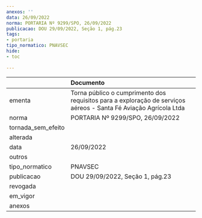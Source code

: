 ```yaml
---
anexos: ''
data: 26/09/2022
norma: PORTARIA Nº 9299/SPO, 26/09/2022
publicacao: DOU 29/09/2022, Seção 1, pág.23
tags:
- portaria
tipo_normatico: PNAVSEC
hide: 
- toc 
 
---
```


|                    | Documento                                                                                                        |
|:-------------------|:-----------------------------------------------------------------------------------------------------------------|
| ementa             | Torna público o cumprimento dos requisitos para a exploração de serviços aéreos - Santa Fé Aviação Agrícola Ltda |
| norma              | PORTARIA Nº 9299/SPO, 26/09/2022                                                                                 |
| tornada_sem_efeito |                                                                                                                  |
| alterada           |                                                                                                                  |
| data               | 26/09/2022                                                                                                       |
| outros             |                                                                                                                  |
| tipo_normatico     | PNAVSEC                                                                                                          |
| publicacao         | DOU 29/09/2022, Seção 1, pág.23                                                                                  |
| revogada           |                                                                                                                  |
| em_vigor           |                                                                                                                  |
| anexos             |                                                                                                                  |